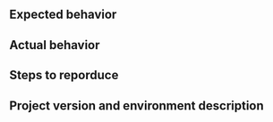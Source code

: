 ## Expected behavior

## Actual behavior

## Steps to reporduce

## Project version and environment description
